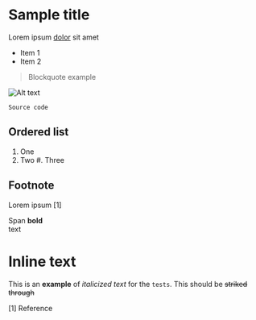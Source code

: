 # Sample title

Lorem ipsum [dolor](http://example.com) sit amet

- Item 1
- Item 2

> Blockquote example

![Alt text](/path/to/img.jpg)

```
Source code
```

## Ordered list

1. One
2. Two
#. Three

Footnote
---------

Lorem ipsum [1]

<span>Span <b>bold</b> <br>text</span>

Inline text
===========

This is an **example** of *italicized text* for the `tests`.
This should be ~~striked through~~

[1] Reference
